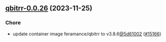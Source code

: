 

## [qbitrr-0.0.26](https://github.com/truecharts/charts/compare/qbitrr-0.0.25...qbitrr-0.0.26) (2023-11-25)

### Chore

- update container image feramance/qbitrr to v3.8.6[@5d61002](https://github.com/5d61002) ([#15166](https://github.com/truecharts/charts/issues/15166))
  
  